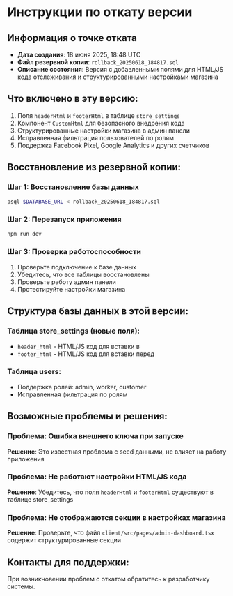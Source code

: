 # Инструкции по откату версии

## Информация о точке отката
- **Дата создания**: 18 июня 2025, 18:48 UTC
- **Файл резервной копии**: `rollback_20250618_184817.sql`
- **Описание состояния**: Версия с добавленными полями для HTML/JS кода отслеживания и структурированными настройками магазина

## Что включено в эту версию:
1. Поля `headerHtml` и `footerHtml` в таблице `store_settings`
2. Компонент `CustomHtml` для безопасного внедрения кода
3. Структурированные настройки магазина в админ панели
4. Исправленная фильтрация пользователей по ролям
5. Поддержка Facebook Pixel, Google Analytics и других счетчиков

## Восстановление из резервной копии:

### Шаг 1: Восстановление базы данных
```bash
psql $DATABASE_URL < rollback_20250618_184817.sql
```

### Шаг 2: Перезапуск приложения
```bash
npm run dev
```

### Шаг 3: Проверка работоспособности
1. Проверьте подключение к базе данных
2. Убедитесь, что все таблицы восстановлены
3. Проверьте работу админ панели
4. Протестируйте настройки магазина

## Структура базы данных в этой версии:

### Таблица store_settings (новые поля):
- `header_html` - HTML/JS код для вставки в <head>
- `footer_html` - HTML/JS код для вставки перед </body>

### Таблица users:
- Поддержка ролей: admin, worker, customer
- Исправленная фильтрация по ролям

## Возможные проблемы и решения:

### Проблема: Ошибка внешнего ключа при запуске
**Решение**: Это известная проблема с seed данными, не влияет на работу приложения

### Проблема: Не работают настройки HTML/JS кода
**Решение**: Убедитесь, что поля `headerHtml` и `footerHtml` существуют в таблице store_settings

### Проблема: Не отображаются секции в настройках магазина
**Решение**: Проверьте, что файл `client/src/pages/admin-dashboard.tsx` содержит структурированные секции

## Контакты для поддержки:
При возникновении проблем с откатом обратитесь к разработчику системы.